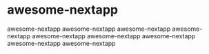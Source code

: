 # awesome-nextapp
awesome-nextapp
awesome-nextapp
awesome-nextapp
awesome-nextapp
awesome-nextapp
awesome-nextapp
awesome-nextapp
awesome-nextapp
awesome-nextapp

